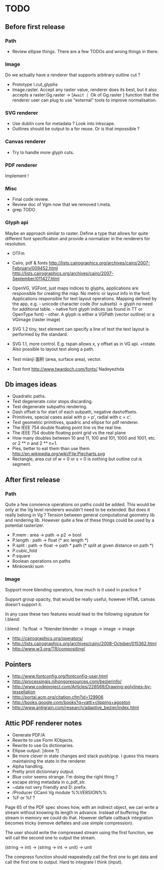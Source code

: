 # TODO 

## Before first release

### Path

* Review ellipse things. There are a few TODOs and wrong things in there.

### Image

Do we actually have a renderer that supports arbitrary outline cut ? 

* Prototype I.cut_glyphs
* Image.raster. Accept any raster value, renderer does its best, but it 
  also accepts a 
  raster:Gg.raster -> [`Await | `Ok of Gg.raster ] function that the
  renderer user can plug to use "external" tools to improve normalisation.

### SVG renderer 

* Use dublin core for metadata ? Look into inkscape. 
* Outlines should be output to a <defs><g id="id" /></defs> for reuse. 
  Or is that impossible ? 

### Canvas renderer

* Try to handle more glyph cuts.


### PDF renderer 

Implement !

### Misc

* Final code review. 
* Review doc of Vgm now that we removed I.meta.
* grep TODO

### Glyph api

Maybe an approach similar to raster. Define a type that allows for
quite different font specification and provide a normalizer in the
renderers for resolution.

* OTFm
* Cairo, pdf & fonts
  http://lists.cairographics.org/archives/cairo/2007-February/009452.html
  http://lists.cairographics.org/archives/cairo/2007-September/011427.html

* OpenVG, 
  VGFont, just maps indices to glyphs, applications are responsible for 
  creating the map. No metric or layout info in the font. 
  Applications responsible for text layout operations.
  Mapping defined by the app, e.g.
	  - unicode character code (for subsets) -> glyph 
	    no need for additional table.
          - native font glyph indices (as found in TT or OpenType font)
	  - other.
  A glyph is either a VGPath (vector outline) or a VGimage (raster image)

* SVG 1.2 tiny, text element can specify a line of text
  the text layout is performed by the standard.

* SVG 1.1, more control. E.g. tspan allows x, y offset as in VG api.
  +rotate. Also possible to layout text along a path. 

* Test miànjï 面积 (area, surface area), vector.
* Test font http://www.twardoch.com/fonts/ Nadeyezhda 

## Db images ideas 

* Quadratic paths.
* Test degenerate color stops discarding.
* Test degenerate subpaths rendering. 
* Dash offset is for start of each subpath, negative dashoffsets. 
* Primitives, special cases axial with p = p', radial with c = c'. 
* Test geometric primitives, quadric and ellipse for pdf renderer.
* The IEEE 754 double floating point line vs the real line.
* The IEEE 754 double floating point grid vs the real plane
* How many doubles between 10 and 11, 100 and 101, 1000 and 1001, etc.
  or 2 ** n and 2 ** n+1.
* Pies, better to eat them than use them.
  http://en.wikipedia.org/wiki/File:Piecharts.svg 
* Rectangle, area cut of w = 0 or s = 0 is nothing but outline cut
  is segment. 

##  After first release

### Path

Quite a few convience operations on paths could be added. This would
be only at the Vg level renderers wouldn't need to be extended. But
does it really belong in Vg ? Tension between general computational
geometry lib and rendering lib. However quite a few of these things
could be used by a potential rasterizer.

* P.mem : area -> path -> p2 -> bool
* P.length : path -> float (* arc length *)
* P.split : path -> float -> path * path (* split at given distance on path *)
* P.cubic_fold
* P.square 
* Boolean operations on paths
* Minkowski sum

### Image 

Support more blending operators, how much is it used in practice ?

Support group opacity, that would be really useful, however HTML
canvas doesn't support it. 

In any case these two features would lead to the following signature
for I.blend:

I.blend : ?a:float -> ?blender:blender -> image -> image -> image 

* http://cairographics.org/operators/
* http://lists.cairographics.org/archives/cairo/2008-October/015362.html
* http://www.w3.org/TR/compositing/

## Pointers

* http://www.fontconfig.org/fontconfig-user.html
* http://processingjs.nihongoresources.com/bezierinfo/
* http://www.codeproject.com/Articles/226569/Drawing-polylines-by-tessellation
* http://portal.acm.org/citation.cfm?id=129906 
* http://books.google.com/books?q=vatti+clipping+agoston
* http://www.antigrain.com/research/adaptive_bezier/index.html

## Attic PDF renderer notes

* Generate PDF/A
* Rewrite to use Form XObjects. 
* Rewrite to use Gs dictionaries.
* Ellipse output. [done ?]
* Be more clever in state changes and stack push/pop. I guess
  this means maintaining the state in the renderer.
* Alpha handling.
* Pretty print dictionnary output.
* Blue color seems strange. I'm doing the right thing ?
* escape string metadata in o_pdf_str.
* ~date not very friendly and D: prefix.
* /Producer OCaml Vg module %%VERSION%%
* %F or %f ?

Page 65 of the PDF spec shows how, with an indirect object, we can
write a stream without knowing its length in advance. Instead of
buffering the stream in memory we could do that. However deflate
callback integration becomes tricky (remove deflates and use simple
compression).

The user should write the compressed stream using
the first function, we will call the second one to output the stream.

(string -> int) -> (string -> int -> unit) -> unit

The compress function should reapeatedly call the first one
to get data and call the first one to output. Hard to integrate
I think (input).

